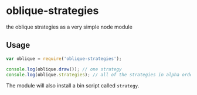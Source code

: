 oblique-strategies
==================

the oblique strategies as a very simple node module


## Usage

```javascript
var oblique = require('oblique-strategies');

console.log(oblique.draw()); // one strategy
console.log(oblique.strategies); // all of the strategies in alpha order
```

The module will also install a bin script called `strategy`.
